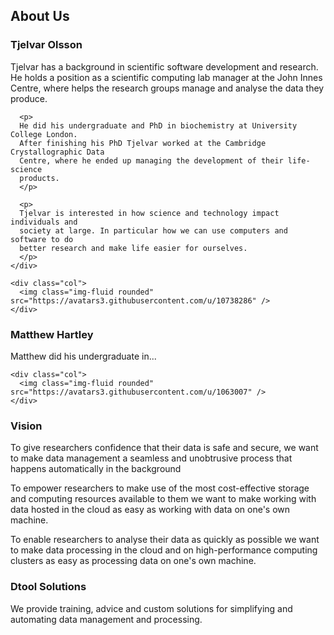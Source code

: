 <div class="container">
  <h2>About Us</h2>


  <div class="row my-5">
    <div class="col">
      <h3>Tjelvar Olsson</h3>
      <p>
      Tjelvar has a background in scientific software development and research.  He
      holds a position as a scientific computing lab manager at the John Innes
      Centre, where helps the research groups manage and analyse the data they
      produce.
      </p>

      <p>
      He did his undergraduate and PhD in biochemistry at University College London.
      After finishing his PhD Tjelvar worked at the Cambridge Crystallographic Data
      Centre, where he ended up managing the development of their life-science
      products.
      </p>

      <p>
      Tjelvar is interested in how science and technology impact individuals and
      society at large. In particular how we can use computers and software to do
      better research and make life easier for ourselves.
      </p>
    </div>

    <div class="col">
      <img class="img-fluid rounded" src="https://avatars3.githubusercontent.com/u/10738286" />
    </div>

  </div>


  <div class="row my-5">
    <div class="col">
      <h3>Matthew Hartley</h3>
      <p>Matthew did his undergraduate in...</p>
    </div>

    <div class="col">
      <img class="img-fluid rounded" src="https://avatars3.githubusercontent.com/u/1063007" />
    </div>

  </div>


  <h3>Vision</h3>

  <p>
  To give researchers confidence that their data is safe and secure, we want to
  make data management a seamless and unobtrusive process that happens
  automatically in the background
  </p>

  <p>
  To empower researchers to make use of the most cost-effective storage and
  computing resources available to them we want to make working with data hosted
  in the cloud as easy as working with data on one's own machine.
  </p>

  <p>
  To enable researchers to analyse their data as quickly as possible we want to
  make data processing in the cloud and on high-performance computing clusters
  as easy as processing data on one's own machine.
  </p>


  <h3>Dtool Solutions</h3>

  <p>
  We provide training, advice and custom solutions for simplifying and
  automating data management and processing.
  </p>

</div>

